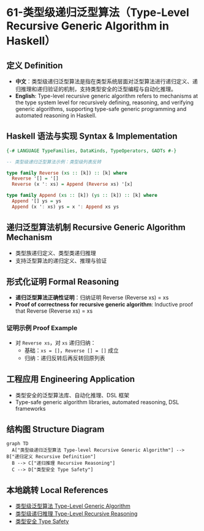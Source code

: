 # 61-类型级递归泛型算法（Type-Level Recursive Generic Algorithm in Haskell）

## 定义 Definition

- **中文**：类型级递归泛型算法是指在类型系统层面对泛型算法进行递归定义、递归推理和递归验证的机制，支持类型安全的泛型编程与自动化推理。
- **English**: Type-level recursive generic algorithm refers to mechanisms at the type system level for recursively defining, reasoning, and verifying generic algorithms, supporting type-safe generic programming and automated reasoning in Haskell.

## Haskell 语法与实现 Syntax & Implementation

```haskell
{-# LANGUAGE TypeFamilies, DataKinds, TypeOperators, GADTs #-}

-- 类型级递归泛型算法示例：类型级列表反转

type family Reverse (xs :: [k]) :: [k] where
  Reverse '[] = '[]
  Reverse (x ': xs) = Append (Reverse xs) '[x]

type family Append (xs :: [k]) (ys :: [k]) :: [k] where
  Append '[] ys = ys
  Append (x ': xs) ys = x ': Append xs ys
```

## 递归泛型算法机制 Recursive Generic Algorithm Mechanism

- 类型族递归定义、类型类递归推理
- 支持泛型算法的递归定义、推理与验证

## 形式化证明 Formal Reasoning

- **递归泛型算法正确性证明**：归纳证明 Reverse (Reverse xs) = xs
- **Proof of correctness for recursive generic algorithm**: Inductive proof that Reverse (Reverse xs) = xs

### 证明示例 Proof Example

- 对 `Reverse xs`，对 `xs` 递归归纳：
  - 基础：`xs = []`，`Reverse [] = []` 成立
  - 归纳：递归反转后再反转回原列表

## 工程应用 Engineering Application

- 类型安全的泛型算法库、自动化推理、DSL 框架
- Type-safe generic algorithm libraries, automated reasoning, DSL frameworks

## 结构图 Structure Diagram

```mermaid
graph TD
  A["类型级递归泛型算法 Type-level Recursive Generic Algorithm"] --> B["递归定义 Recursive Definition"]
  B --> C["递归推理 Recursive Reasoning"]
  C --> D["类型安全 Type Safety"]
```

## 本地跳转 Local References

- [类型级泛型算法 Type-Level Generic Algorithm](../33-Type-Level-Generic-Algorithm/01-Type-Level-Generic-Algorithm-in-Haskell.md)
- [类型级递归推理 Type-Level Recursive Reasoning](../58-Type-Level-Recursive-Reasoning/01-Type-Level-Recursive-Reasoning-in-Haskell.md)
- [类型安全 Type Safety](../14-Type-Safety/01-Type-Safety-in-Haskell.md)
